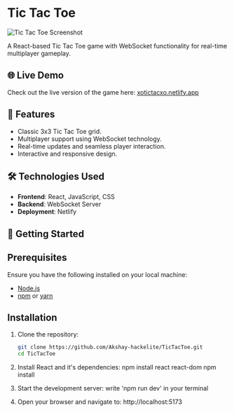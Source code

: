 
# Tic Tac Toe

![Tic Tac Toe Screenshot](client/public/screenshot.png)


A React-based Tic Tac Toe game with WebSocket functionality for real-time multiplayer gameplay.

## 🌐 Live Demo
Check out the live version of the game here: [xotictacxo.netlify.app](https://xotictacxo.netlify.app)

## 📖 Features
- Classic 3x3 Tic Tac Toe grid.
- Multiplayer support using WebSocket technology.
- Real-time updates and seamless player interaction.
- Interactive and responsive design.

## 🛠️ Technologies Used
- **Frontend**: React, JavaScript, CSS
- **Backend**: WebSocket Server
- **Deployment**: Netlify

## 🚀 Getting Started

## Prerequisites
Ensure you have the following installed on your local machine:
- [Node.js](https://nodejs.org/)
- [npm](https://www.npmjs.com/) or [yarn](https://yarnpkg.com/)

## Installation

1. Clone the repository:
   ```bash
   git clone https://github.com/Akshay-hackelite/TicTacToe.git
   cd TicTacToe
   
2. Install React and it's dependencies:
     npm install react react-dom
     npm install

3. Start the development server:
   write 'npm run dev' in your terminal

4. Open your browser and navigate to:
    http://localhost:5173
   

